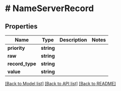 # # NameServerRecord

## Properties

Name | Type | Description | Notes
------------ | ------------- | ------------- | -------------
**priority** | **string** |  | 
**raw** | **string** |  | 
**record_type** | **string** |  | 
**value** | **string** |  | 

[[Back to Model list]](../../README.md#documentation-for-models) [[Back to API list]](../../README.md#documentation-for-api-endpoints) [[Back to README]](../../README.md)


